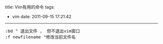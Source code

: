 title: Vim有用的命令
tags:
  - vim
date: 2011-09-15 17:21:42
---

<pre>
:bd " 退出文件 ， 但不退出vim窗口
:f newfilename "修改当前文件名
</pre>
